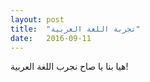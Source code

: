 ```yaml
---
layout: post
title:  "تجربة اللغة العربية"
date:   2016-09-11
---
```


هيا بنا يا صاح نجرب اللغة العربية!